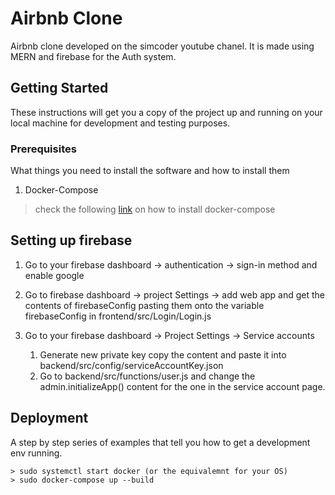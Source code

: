 # Airbnb Clone

Airbnb clone developed on the simcoder youtube chanel. It is made using MERN and firebase for the Auth system.

## Getting Started

These instructions will get you a copy of the project up and running on your local machine for development and testing purposes.


### Prerequisites

What things you need to install the software and how to install them

1. Docker-Compose


> check the following [link](https://docs.docker.com/compose/install/) on how to install docker-compose

## Setting up firebase

1. Go to your firebase dashboard -> authentication -> sign-in method and enable google
   
2. Go to firebase dashboard -> project Settings -> add web app and get the contents of firebaseConfig pasting them onto the variable firebaseConfig in frontend/src/Login/Login.js

3.  Go to your firebase dashboard -> Project Settings -> Service accounts
    1.  Generate new private key copy the content and paste it into backend/src/config/serviceAccountKey.json
    2.  Go to backend/src/functions/user.js and change the admin.initializeApp() content for the one in the service account page.

## Deployment

A step by step series of examples that tell you how to get a development env running.

```
> sudo systemctl start docker (or the equivalemnt for your OS)
> sudo docker-compose up --build
```




